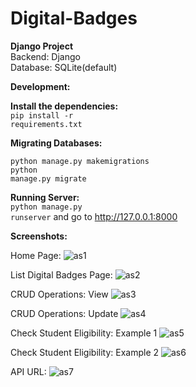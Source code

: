 # Digital-Badges

**Django Project**<br>
Backend: Django<br>
Database: SQLite(default)

**Development:**

**Install the dependencies:**<br>
<code>pip install -r requirements.txt</code>

**Migrating Databases:**<br>

<code>python manage.py makemigrations</code><br>
<code>python manage.py migrate</code>

**Running Server:**<br>
<code>python manage.py runserver</code> and go to http://127.0.0.1:8000

**Screenshots:**

Home Page:
![as1](https://user-images.githubusercontent.com/85171000/155883621-194f890c-d4a5-4e53-a5ca-3b120c99e412.png)

List Digital Badges Page:
![as2](https://user-images.githubusercontent.com/85171000/155883639-95d7bf48-b3ad-42b2-a874-7a21cf4b71fe.png)

CRUD Operations: View 
![as3](https://user-images.githubusercontent.com/85171000/155883668-b760abfc-de73-4554-ae35-aa87a19749ac.png)

CRUD Operations: Update 
![as4](https://user-images.githubusercontent.com/85171000/155883690-8eb1eb0c-ccea-47e1-93d5-0cdfeeb7fef9.png)

Check Student Eligibility: Example 1
![as5](https://user-images.githubusercontent.com/85171000/155883701-9c720c93-22ae-40cf-b1b6-89c819206b63.png)

Check Student Eligibility: Example 2
![as6](https://user-images.githubusercontent.com/85171000/155883753-21755fbf-eb79-425b-a363-e8e0c2e80166.png)

API URL:
![as7](https://user-images.githubusercontent.com/85171000/155883758-0013f1b1-7342-4423-83b9-7aa0ba95e771.png)

